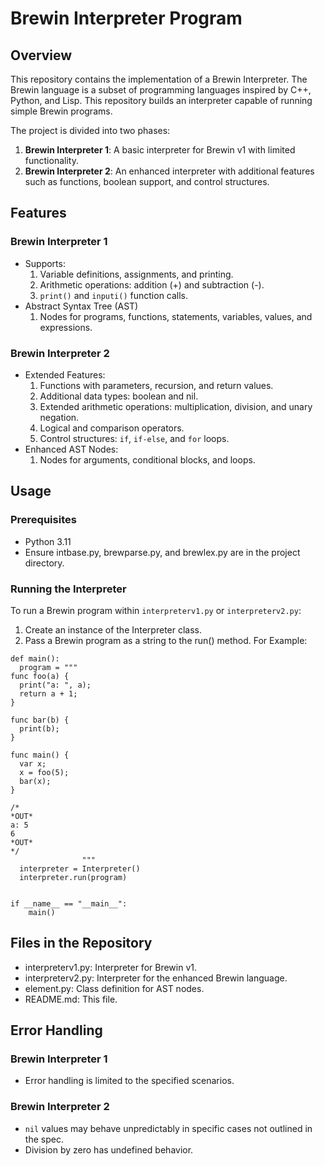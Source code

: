 # Brewin Interpreter Program
## Overview
This repository contains the implementation of a Brewin Interpreter. The Brewin language is a subset of programming languages inspired by C++, Python, and Lisp. This repository builds an interpreter capable of running simple Brewin programs.

The project is divided into two phases:

1. **Brewin Interpreter 1**: A basic interpreter for Brewin v1 with limited functionality.
2. **Brewin Interpreter 2**: An enhanced interpreter with additional features such as functions, boolean support, and control structures.

## Features
### Brewin Interpreter 1
- Supports:
  1. Variable definitions, assignments, and printing.
  2. Arithmetic operations: addition (+) and subtraction (-).
  3. `print()` and `inputi()` function calls.
- Abstract Syntax Tree (AST)
  1. Nodes for programs, functions, statements, variables, values, and expressions.
 
### Brewin Interpreter 2
- Extended Features:
  1. Functions with parameters, recursion, and return values.
  2. Additional data types: boolean and nil.
  3. Extended arithmetic operations: multiplication, division, and unary negation.
  4. Logical and comparison operators.
  5. Control structures: `if`, `if-else`, and `for` loops.
- Enhanced AST Nodes:
  1. Nodes for arguments, conditional blocks, and loops.
 
## Usage
### Prerequisites
- Python 3.11
- Ensure intbase.py, brewparse.py, and brewlex.py are in the project directory.

### Running the Interpreter
To run a Brewin program within `interpreterv1.py` or `interpreterv2.py`:
1. Create an instance of the Interpreter class.
2. Pass a Brewin program as a string to the run() method.
   For Example:
  ```
  def main():
    program = """
  func foo(a) {
    print("a: ", a);
    return a + 1;
  }
  
  func bar(b) {
    print(b);
  }
  
  func main() {
    var x;
    x = foo(5);
    bar(x);
  }
  
  /*
  *OUT*
  a: 5
  6
  *OUT*
  */
                  """
    interpreter = Interpreter()
    interpreter.run(program)
  
  
  if __name__ == "__main__":
      main()
  ```
## Files in the Repository
- interpreterv1.py: Interpreter for Brewin v1.
- interpreterv2.py: Interpreter for the enhanced Brewin language.
- element.py: Class definition for AST nodes.
- README.md: This file.

## Error Handling
### Brewin Interpreter 1
- Error handling is limited to the specified scenarios.
### Brewin Interpreter 2
- `nil` values may behave unpredictably in specific cases not outlined in the spec.
- Division by zero has undefined behavior.
